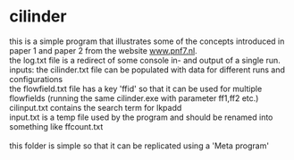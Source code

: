 # cilinder
this is a simple program that illustrates some of the concepts introduced in paper 1 and paper 2 from the website www.pnf7.nl. \
the log.txt file is a redirect of some console in- and output of a single run.\
inputs:
the cilinder.txt file can be populated with data for different runs and configurations\
the flowfield.txt file has a key 'ffid' so that it can be used for multiple flowfields (running the same cilinder.exe with parameter ff1,ff2 etc.)\
cilinput.txt contains the search term for lkpadd\
input.txt is a temp file used by the program and should be renamed into something like ffcount.txt\
\
this folder is simple so that it can be replicated using a 'Meta program'

